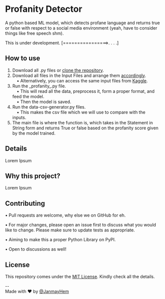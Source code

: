 # Profanity Detector
A python based ML model, which detects profane language and returns true or false with respect to a social media environment (yeah, have to consider things like free speech shm).  

This is under development. [================>. . . .]

## How to use
1) Download all .py files or [clone the repository](https://docs.github.com/en/repositories/creating-and-managing-repositories/cloning-a-repository).
2) Download all files in the Input Files and arrange them [accordingly](https://github.com/JanmayHem/profanity-detector/blob/main/Input%20Files/README.md).
<br>&emsp;• Alternatively, you can access the same input files from [Kaggle](https://www.kaggle.com/code/psvenom/balls/data).
3) Run the \_profanity_.py file. 
<br>&emsp;• This will read all the data, preprocess it, form a proper format, and feed the model. 
<br>&emsp;• Then the model is saved.
4) Run the data-csv-generator.py files.
<br>&emsp;• This makes the csv file which we will use to compare with the inputs.
5) The main file is where the function is, which takes in the Statement in String form and returns True or false based on the profanity score given by the model trained.

## Details 
Lorem Ipsum

## Why this project?
Lorem Ipsum

## Contributing
• Pull requests are welcome, why else we on GitHub for eh. 

• For major changes, please open an issue first
to discuss what you would like to change. Please make sure to update tests as appropriate. 

• Aiming to make this a proper Python Library on PyPI.

• Open to discussions as well! 

## License

This repository comes under the [MIT License](https://choosealicense.com/licenses/mit/). Kindly check all the details.

-- <br>
Made with :heart: by [@JanmayHem](https://github.com/JanmayHem) 
